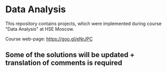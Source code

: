 # Data Analysis
This repository contains projects, which were implemented during course "Data Analysis" at HSE Moscow. 

Course web-page: https://goo.gl/eNrJPC

## Some of the solutions will be updated + translation of comments is required
